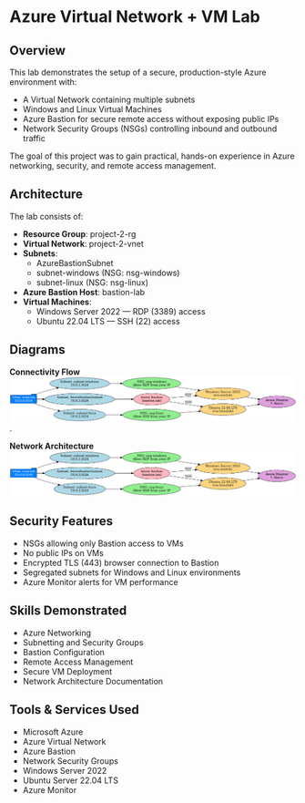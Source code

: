 # Azure Virtual Network + VM Lab

## Overview
This lab demonstrates the setup of a secure, production-style Azure environment with:
- A Virtual Network containing multiple subnets
- Windows and Linux Virtual Machines
- Azure Bastion for secure remote access without exposing public IPs
- Network Security Groups (NSGs) controlling inbound and outbound traffic

The goal of this project was to gain practical, hands-on experience in Azure networking, security, and remote access management.

## Architecture
The lab consists of:
- **Resource Group**: project-2-rg
- **Virtual Network**: project-2-vnet
- **Subnets**:
  - AzureBastionSubnet
  - subnet-windows (NSG: nsg-windows)
  - subnet-linux (NSG: nsg-linux)
- **Azure Bastion Host**: bastion-lab
- **Virtual Machines**:
  - Windows Server 2022 — RDP (3389) access
  - Ubuntu 22.04 LTS — SSH (22) access

## Diagrams
**Connectivity Flow**  
![Connectivity Flow](azure_vm_lab_architecture.png).

**Network Architecture**  
![Network Architecture](azure_vm_lab_architecture.png)

## Security Features
- NSGs allowing only Bastion access to VMs
- No public IPs on VMs
- Encrypted TLS (443) browser connection to Bastion
- Segregated subnets for Windows and Linux environments
- Azure Monitor alerts for VM performance

## Skills Demonstrated
- Azure Networking
- Subnetting and Security Groups
- Bastion Configuration
- Remote Access Management
- Secure VM Deployment
- Network Architecture Documentation

## Tools & Services Used
- Microsoft Azure
- Azure Virtual Network
- Azure Bastion
- Network Security Groups
- Windows Server 2022
- Ubuntu Server 22.04 LTS
- Azure Monitor
